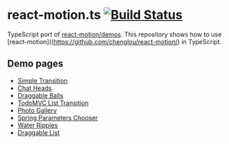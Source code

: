 # react-motion.ts [![Build Status](https://travis-ci.org/sgkim126/react-motion.ts.svg?branch=master)](https://travis-ci.org/sgkim126/react-motion.ts)
TypeScript port of [react-motion/demos](https://github.com/chenglou/react-motion/tree/master/demos).
This repository shows how to use [react-motion]((https://github.com/chenglou/react-motion/) in TypeScript.

## Demo pages
* [Simple Transition](http://sgkim126.github.io/react-motion.ts/demo0-simple-transition/index.html)
* [Chat Heads](http://sgkim126.github.io/react-motion.ts/demo1-chat-heads/index.html)
* [Draggable Balls](http://sgkim126.github.io/react-motion.ts/demo2-draggable-balls/index.html)
* [TodoMVC List Transition](http://sgkim126.github.io/react-motion.ts/demo3-todomvc-list-transition/index.html)
* [Photo Gallery](http://sgkim126.github.io/react-motion.ts/demo4-photo-gallery/index.html)
* [Spring Parameters Chooser](http://sgkim126.github.io/react-motion.ts/demo5-spring-parameters-chooser/index.html)
* [Water Ripples](http://sgkim126.github.io/react-motion.ts/demo7-water-ripples/index.html)
* [Draggable List](http://sgkim126.github.io/react-motion.ts/demo8-draggable-list/index.html)
